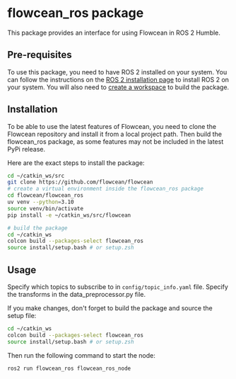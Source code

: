 # flowcean_ros package

This package provides an interface for using Flowcean in ROS 2 Humble.

## Pre-requisites

To use this package, you need to have ROS 2 installed on your system. You can follow the instructions on the [ROS 2 installation page](https://docs.ros.org/en/humble/Installation.html) to install ROS 2 on your system. You will also need to [create a workspace](https://docs.ros.org/en/humble/Tutorials/Beginner-Client-Libraries/Creating-A-Workspace/Creating-A-Workspace.html) to build the package.

## Installation

To be able to use the latest features of Flowcean, you need to clone the Flowcean repository and install it from a local project path. Then build the flowcean_ros package, as some features may not be included in the latest PyPi release.

Here are the exact steps to install the package:

```bash
cd ~/catkin_ws/src
git clone https://github.com/flowcean/flowcean
# create a virtual environment inside the flowcean_ros package
cd flowcean/flowcean_ros
uv venv --python=3.10
source venv/bin/activate
pip install -e ~/catkin_ws/src/flowcean

# build the package
cd ~/catkin_ws
colcon build --packages-select flowcean_ros
source install/setup.bash # or setup.zsh
```

## Usage

Specify which topics to subscribe to in `config/topic_info.yaml` file. Specify the transforms in the data_preprocessor.py file.

If you make changes, don't forget to build the package and source the setup file:

```bash
cd ~/catkin_ws
colcon build --packages-select flowcean_ros
source install/setup.bash # or setup.zsh
```

Then run the following command to start the node:

```bash
ros2 run flowcean_ros flowcean_ros_node
```

